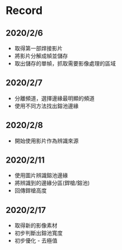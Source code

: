 # Record

## 2020/2/6

- 取得第一部焊接影片
- 將影片分解成幀並儲存
- 取出儲存的單幀，抓取需要影像處理的區域

## 2020/2/7

- 分離頻道，選擇邊緣最明顯的頻道
- 使用不同方法找出鎔池邊緣

## 2020/2/8

- 開始使用影片作為辨識來源

## 2020/2/11

- 使用圖片辨識鎔池邊緣
- 將辨識到的邊緣分區(銲槍/鎔池)
- 回傳銲槍高度

## 2020/2/17

- 取得新的影像素材
- 初步判斷出鎔池寬度
- 初步優化 - 去極值
